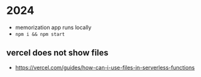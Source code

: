 # 2024

- memorization app runs locally
- `npm i && npm start`

## vercel does not show files

- <https://vercel.com/guides/how-can-i-use-files-in-serverless-functions>
